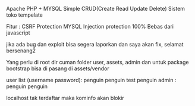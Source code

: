 Apache PHP + MYSQL Simple CRUD(Create Read Update Delete) Sistem toko tempelate

Fitur : 
CSRF Protection
MYSQL Injection protection
100% Bebas dari javascript

jika ada bug dan exploit bisa segera laporkan
dan saya akan fix, selamat bersenang2

Yang perlu di root dir cuman folder
user, assets, admin
dan untuk package bootstrap bisa di pasang
di assets/vendor

user list (username password):
penguin penguin
test penguin
admin :
penguin penguin

localhost tak terdaftar maka kominfo akan blokir